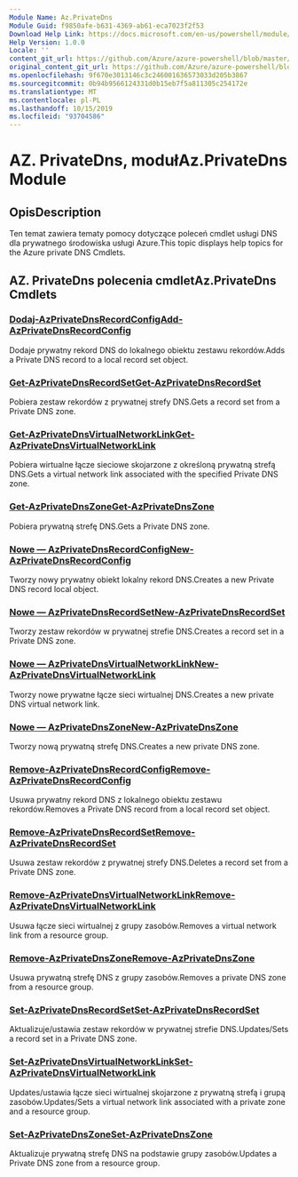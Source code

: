 ```yaml
---
Module Name: Az.PrivateDns
Module Guid: f9850afe-b631-4369-ab61-eca7023f2f53
Download Help Link: https://docs.microsoft.com/en-us/powershell/module/az.privatedns
Help Version: 1.0.0
Locale: ''
content_git_url: https://github.com/Azure/azure-powershell/blob/master/src/PrivateDns/PrivateDns/help/Az.PrivateDNS.md
original_content_git_url: https://github.com/Azure/azure-powershell/blob/master/src/PrivateDns/PrivateDns/help/Az.PrivateDNS.md
ms.openlocfilehash: 9f670e3013146c3c246001636573033d205b3867
ms.sourcegitcommit: 0b94b9566124331d0b15eb7f5a811305c254172e
ms.translationtype: MT
ms.contentlocale: pl-PL
ms.lasthandoff: 10/15/2019
ms.locfileid: "93704586"
---
```

# <span data-ttu-id="7ce5c-101">AZ. PrivateDns, moduł</span><span class="sxs-lookup"><span data-stu-id="7ce5c-101">Az.PrivateDns Module</span></span>
## <span data-ttu-id="7ce5c-102">Opis</span><span class="sxs-lookup"><span data-stu-id="7ce5c-102">Description</span></span>
<span data-ttu-id="7ce5c-103">Ten temat zawiera tematy pomocy dotyczące poleceń cmdlet usługi DNS dla prywatnego środowiska usługi Azure.</span><span class="sxs-lookup"><span data-stu-id="7ce5c-103">This topic displays help topics for the Azure private DNS Cmdlets.</span></span>

## <span data-ttu-id="7ce5c-104">AZ. PrivateDns polecenia cmdlet</span><span class="sxs-lookup"><span data-stu-id="7ce5c-104">Az.PrivateDns Cmdlets</span></span>
### [<span data-ttu-id="7ce5c-105">Dodaj-AzPrivateDnsRecordConfig</span><span class="sxs-lookup"><span data-stu-id="7ce5c-105">Add-AzPrivateDnsRecordConfig</span></span>](Add-AzPrivateDnsRecordConfig.md)
<span data-ttu-id="7ce5c-106">Dodaje prywatny rekord DNS do lokalnego obiektu zestawu rekordów.</span><span class="sxs-lookup"><span data-stu-id="7ce5c-106">Adds a Private DNS record to a local record set object.</span></span>

### [<span data-ttu-id="7ce5c-107">Get-AzPrivateDnsRecordSet</span><span class="sxs-lookup"><span data-stu-id="7ce5c-107">Get-AzPrivateDnsRecordSet</span></span>](Get-AzPrivateDnsRecordSet.md)
<span data-ttu-id="7ce5c-108">Pobiera zestaw rekordów z prywatnej strefy DNS.</span><span class="sxs-lookup"><span data-stu-id="7ce5c-108">Gets a record set from a Private DNS zone.</span></span>

### [<span data-ttu-id="7ce5c-109">Get-AzPrivateDnsVirtualNetworkLink</span><span class="sxs-lookup"><span data-stu-id="7ce5c-109">Get-AzPrivateDnsVirtualNetworkLink</span></span>](Get-AzPrivateDnsVirtualNetworkLink.md)
<span data-ttu-id="7ce5c-110">Pobiera wirtualne łącze sieciowe skojarzone z określoną prywatną strefą DNS.</span><span class="sxs-lookup"><span data-stu-id="7ce5c-110">Gets a virtual network link associated with the specified Private DNS zone.</span></span>

### [<span data-ttu-id="7ce5c-111">Get-AzPrivateDnsZone</span><span class="sxs-lookup"><span data-stu-id="7ce5c-111">Get-AzPrivateDnsZone</span></span>](Get-AzPrivateDnsZone.md)
<span data-ttu-id="7ce5c-112">Pobiera prywatną strefę DNS.</span><span class="sxs-lookup"><span data-stu-id="7ce5c-112">Gets a Private DNS zone.</span></span>

### [<span data-ttu-id="7ce5c-113">Nowe — AzPrivateDnsRecordConfig</span><span class="sxs-lookup"><span data-stu-id="7ce5c-113">New-AzPrivateDnsRecordConfig</span></span>](New-AzPrivateDnsRecordConfig.md)
<span data-ttu-id="7ce5c-114">Tworzy nowy prywatny obiekt lokalny rekord DNS.</span><span class="sxs-lookup"><span data-stu-id="7ce5c-114">Creates a new Private DNS record local object.</span></span>

### [<span data-ttu-id="7ce5c-115">Nowe — AzPrivateDnsRecordSet</span><span class="sxs-lookup"><span data-stu-id="7ce5c-115">New-AzPrivateDnsRecordSet</span></span>](New-AzPrivateDnsRecordSet.md)
<span data-ttu-id="7ce5c-116">Tworzy zestaw rekordów w prywatnej strefie DNS.</span><span class="sxs-lookup"><span data-stu-id="7ce5c-116">Creates a record set in a Private DNS zone.</span></span>

### [<span data-ttu-id="7ce5c-117">Nowe — AzPrivateDnsVirtualNetworkLink</span><span class="sxs-lookup"><span data-stu-id="7ce5c-117">New-AzPrivateDnsVirtualNetworkLink</span></span>](New-AzPrivateDnsVirtualNetworkLink.md)
<span data-ttu-id="7ce5c-118">Tworzy nowe prywatne łącze sieci wirtualnej DNS.</span><span class="sxs-lookup"><span data-stu-id="7ce5c-118">Creates a new private DNS virtual network link.</span></span>

### [<span data-ttu-id="7ce5c-119">Nowe — AzPrivateDnsZone</span><span class="sxs-lookup"><span data-stu-id="7ce5c-119">New-AzPrivateDnsZone</span></span>](New-AzPrivateDnsZone.md)
<span data-ttu-id="7ce5c-120">Tworzy nową prywatną strefę DNS.</span><span class="sxs-lookup"><span data-stu-id="7ce5c-120">Creates a new private DNS zone.</span></span>

### [<span data-ttu-id="7ce5c-121">Remove-AzPrivateDnsRecordConfig</span><span class="sxs-lookup"><span data-stu-id="7ce5c-121">Remove-AzPrivateDnsRecordConfig</span></span>](Remove-AzPrivateDnsRecordConfig.md)
<span data-ttu-id="7ce5c-122">Usuwa prywatny rekord DNS z lokalnego obiektu zestawu rekordów.</span><span class="sxs-lookup"><span data-stu-id="7ce5c-122">Removes a Private DNS record from a local record set object.</span></span>

### [<span data-ttu-id="7ce5c-123">Remove-AzPrivateDnsRecordSet</span><span class="sxs-lookup"><span data-stu-id="7ce5c-123">Remove-AzPrivateDnsRecordSet</span></span>](Remove-AzPrivateDnsRecordSet.md)
<span data-ttu-id="7ce5c-124">Usuwa zestaw rekordów z prywatnej strefy DNS.</span><span class="sxs-lookup"><span data-stu-id="7ce5c-124">Deletes a record set from a Private DNS zone.</span></span>

### [<span data-ttu-id="7ce5c-125">Remove-AzPrivateDnsVirtualNetworkLink</span><span class="sxs-lookup"><span data-stu-id="7ce5c-125">Remove-AzPrivateDnsVirtualNetworkLink</span></span>](Remove-AzPrivateDnsVirtualNetworkLink.md)
<span data-ttu-id="7ce5c-126">Usuwa łącze sieci wirtualnej z grupy zasobów.</span><span class="sxs-lookup"><span data-stu-id="7ce5c-126">Removes a virtual network link from a resource group.</span></span>

### [<span data-ttu-id="7ce5c-127">Remove-AzPrivateDnsZone</span><span class="sxs-lookup"><span data-stu-id="7ce5c-127">Remove-AzPrivateDnsZone</span></span>](Remove-AzPrivateDnsZone.md)
<span data-ttu-id="7ce5c-128">Usuwa prywatną strefę DNS z grupy zasobów.</span><span class="sxs-lookup"><span data-stu-id="7ce5c-128">Removes a private DNS zone from a resource group.</span></span>

### [<span data-ttu-id="7ce5c-129">Set-AzPrivateDnsRecordSet</span><span class="sxs-lookup"><span data-stu-id="7ce5c-129">Set-AzPrivateDnsRecordSet</span></span>](Set-AzPrivateDnsRecordSet.md)
<span data-ttu-id="7ce5c-130">Aktualizuje/ustawia zestaw rekordów w prywatnej strefie DNS.</span><span class="sxs-lookup"><span data-stu-id="7ce5c-130">Updates/Sets a record set in a Private DNS zone.</span></span>

### [<span data-ttu-id="7ce5c-131">Set-AzPrivateDnsVirtualNetworkLink</span><span class="sxs-lookup"><span data-stu-id="7ce5c-131">Set-AzPrivateDnsVirtualNetworkLink</span></span>](Set-AzPrivateDnsVirtualNetworkLink.md)
<span data-ttu-id="7ce5c-132">Updates/ustawia łącze sieci wirtualnej skojarzone z prywatną strefą i grupą zasobów.</span><span class="sxs-lookup"><span data-stu-id="7ce5c-132">Updates/Sets a virtual network link associated with a private zone and a resource group.</span></span>

### [<span data-ttu-id="7ce5c-133">Set-AzPrivateDnsZone</span><span class="sxs-lookup"><span data-stu-id="7ce5c-133">Set-AzPrivateDnsZone</span></span>](Set-AzPrivateDnsZone.md)
<span data-ttu-id="7ce5c-134">Aktualizuje prywatną strefę DNS na podstawie grupy zasobów.</span><span class="sxs-lookup"><span data-stu-id="7ce5c-134">Updates a Private DNS zone from a resource group.</span></span>

